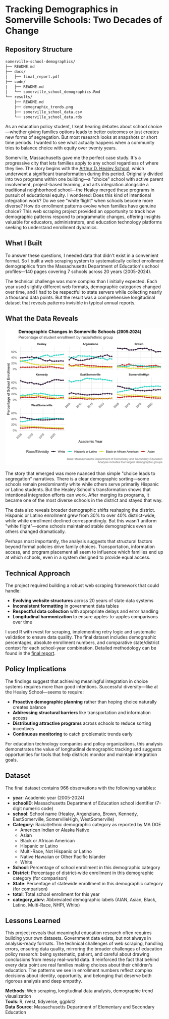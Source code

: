 # Tracking Demographics in Somerville Schools: Two Decades of Change

## Repository Structure

```
somerville-school-demographics/
├── README.md
├── docs/
│   ├── final_report.pdf
├── code/
|   ├── README.md
│   └── somerville_school_demographics.Rmd
└── results/
    ├── README.md
    ├── demographic_trends.png
    ├── somerville_school_data.csv
    └── somerville_school_data.rds
```

As an education policy student, I kept hearing debates about school choice—whether giving families options leads to better outcomes or just creates new forms of segregation. But most research looks at snapshots or short time periods. I wanted to see what actually happens when a community tries to balance choice with equity over twenty years.

Somerville, Massachusetts gave me the perfect case study. It's a progressive city that lets families apply to any school regardless of where they live. The story begins with the [Arthur D. Healey School](https://profiles.doe.mass.edu/profiles/student.aspx?orgcode=02740075&orgtypecode=6&&fycode=2022), which underwent a significant transformation during this period. Originally divided into two programs within one building—a "choice" school with active parent involvement, project-based learning, and arts integration alongside a traditional neighborhood school—the Healey merged these programs in pursuit of educational equity. I wondered: Does this kind of intentional integration work? Do we see "white flight" when schools become more diverse? How do enrollment patterns evolve when families have genuine choice? This web scraping project provided an opportunity to track how demographic patterns respond to programmatic changes, offering insights valuable for educators, administrators, and education technology platforms seeking to understand enrollment dynamics.


## What I Built

To answer these questions, I needed data that didn't exist in a convenient format. So I built a web scraping system to systematically collect enrollment demographics from the Massachusetts Department of Education's school profiles—140 pages covering 7 schools across 20 years (2005-2024). 

The technical challenge was more complex than I initially expected. Each year used slightly different web formats, demographic categories changed over time, and I had to be respectful to state servers while collecting nearly a thousand data points. But the result was a comprehensive longitudinal dataset that reveals patterns invisible in typical annual reports.


## What the Data Reveals

![alt text](results/demographic_trends.png)

The story that emerged was more nuanced than simple "choice leads to segregation" narratives. There is a clear demographic sorting—some schools remain predominantly white while others serve primarily Hispanic or Latino students. But the Healey School's transformation shows that intentional integration efforts can work. After merging its programs, it became one of the most diverse schools in the district and stayed that way.

The data also reveals broader demographic shifts reshaping the district. Hispanic or Latino enrollment grew from 30% to over 40% district-wide, while white enrollment declined correspondingly. But this wasn't uniform "white flight"—some schools maintained stable demographics even as others changed dramatically.

Perhaps most importantly, the analysis suggests that structural factors beyond formal policies drive family choices. Transportation, information access, and program placement all seem to influence which families end up at which schools, even in a system designed to provide equal access.


## Technical Approach

The project required building a robust web scraping framework that could handle:
- **Evolving website structures** across 20 years of state data systems
- **Inconsistent formatting** in government data tables
- **Respectful data collection** with appropriate delays and error handling
- **Longitudinal harmonization** to ensure apples-to-apples comparisons over time

I used R with rvest for scraping, implementing retry logic and systematic validation to ensure data quality. The final dataset includes demographic percentages, absolute enrollment numbers, and comparative state/district context for each school-year combination. Detailed methodology can be found in the [final report](docs/final_report.pdf).

## Policy Implications

The findings suggest that achieving meaningful integration in choice systems requires more than good intentions. Successful diversity—like at the Healey School—seems to require:
- **Proactive demographic planning** rather than hoping choice naturally creates balance
- **Addressing structural barriers** like transportation and information access
- **Distributing attractive programs** across schools to reduce sorting incentives
- **Continuous monitoring** to catch problematic trends early

For education technology companies and policy organizations, this analysis demonstrates the value of longitudinal demographic tracking and suggests opportunities for tools that help districts monitor and maintain integration goals.

## Dataset

The final dataset contains 966 observations with the following variables:

- **year**: Academic year (2005-2024)
- **schoolID**: Massachusetts Department of Education school identifier (7-digit numeric code)
- **school**: School name (Healey, Argenziano, Brown, Kennedy, EastSomerville, SomervilleHigh, WestSomerville)
- **Category**: Racial/ethnic demographic category as reported by MA DOE
  - American Indian or Alaska Native
  - Asian
  - Black or African American
  - Hispanic or Latino
  - Multi-Race, Not Hispanic or Latino
  - Native Hawaiian or Other Pacific Islander
  - White
- **School**: Percentage of school enrollment in this demographic category
- **District**: Percentage of district-wide enrollment in this demographic category (for comparison)
- **State**: Percentage of statewide enrollment in this demographic category (for comparison)
- **total**: Total school enrollment for this year
- **category_abrv**: Abbreviated demographic labels (AIAN, Asian, Black, Latino, Multi-Race, NHPI, White)

## Lessons Learned

This project reveals that meaningful education research often requires building your own datasets. Government data exists, but not always in analysis-ready formats. The technical challenges of web scraping, handling errors, ensuring data quality, mirroring the broader challenges of education policy research: being systematic, patient, and careful about drawing conclusions from messy real-world data. It reinforced the fact that behind every data point are real families making choices about their children's education. The patterns we see in enrollment numbers reflect complex decisions about identity, opportunity, and belonging that deserve both rigorous analysis and deep empathy. 

**Methods**: Web scraping, longitudinal data analysis, demographic trend visualization  
**Tools**: R, rvest, tidyverse, ggplot2  
**Data Source**: Massachusetts Department of Elementary and Secondary Education

